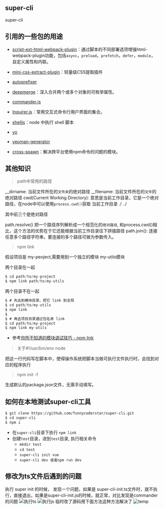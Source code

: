 ## super-cli
super-cli

## 引用的一些包的用途
- [script-ext-html-webpack-plugin](https://github.com/numical/script-ext-html-webpack-plugin)：通过脚本的不同部署选项增强html-webpack-plugin功能，包括`async`，`preload`，`prefetch`，`defer`，`module`，自定义属性和内联。
- [mini-css-extract-plugin](https://github.com/webpack-contrib/mini-css-extract-plugin)：轻量级CSS提取插件
- [autoprefixer](https://github.com/postcss/autoprefixer)
- [deepmerge](https://github.com/TehShrike/deepmerge)：深入合并两个或多个对象的可枚举属性。

- [commander.js](https://github.com/tj/commander.js/)
- [Inquirer.js](https://github.com/SBoudrias/Inquirer.js/)：常用交互式命令行用户界面的集合。
- [shelljs](https://github.com/shelljs/shelljs)：node 中执行 shell 脚本
- [yo](https://github.com/yeoman/yo)
- [yeoman-generator](https://github.com/yeoman/generator-generator)
- [cross-spawn](https://github.com/moxystudio/node-cross-spawn)：解决跨平台使用npm命令的问题的模块。
## 其他知识
>  path中常用的路径

__dirname: 当前文件所在的`文件夹`的绝对路径
__filename: 当前文件所在的`文件`的绝对路径
cwd(Current Working Directory): 意思是当前工作目录，它是一个绝对路径，在node中可以使用`process.cwd()`获取 当前工作目录
./
../

其中前三个是绝对路径

path.resolve() 把一个路径序列解析成一个规范化的`绝对路径`, 和process.cwd()相比，这个方法的优势在于它还能根据当前工作目录往下拼接路径
path.join(): 连接任意多个路径字符串，要连接的多个路径可做为参数传入。

> npm link

假设项目是 my-peoject,需要用到一个独立的模块 my-utils模块

两个目录在一起
```js 
$ cd path/to/my-project
$ npm link path/to/my-utils
```
两个目录不在一起
```js
$ # 先去到模块目录，把它 link 到全局
$ cd path/to/my-utils
$ npm link
$
$ # 再去项目目录通过包名来 link
$ cd path/to/my-project
$ npm link my-utils
```
- 参考[你所不知道的模块调试技巧 - npm link ](https://github.com/atian25/blog/issues/17)

> 关于#!/usr/bin/env node

把这一行代码写在脚本中，使得操作系统把脚本当做可执行文件执行时，会找到对应的程序执行

> npm init -f

生成默认的package.json文件，无需手动填写。

## 如何在本地测试super-cli工具
```bash
$ git clone https://github.com/funnycoderstar/super-cli.git
$ cd super-cli
$ npm i
```
- 在`super-cli`目录下执行 `npm link`
- 创建`test`目录，进到`test`目录, 执行相关命令
   - `mkdir test`
   - `cd test`
   - `super-cli init vue`
   - `super-cli dev 或者npm run dev`


## 修改为ts文件后遇到的问题

执行 super init 的时候， 发现一个问题，如果是 super-cli-init.ts文件时，就不执行，直接退出，如果是super-cli-init.js的时候，就正常，对比发现是commander的问题
![执行ts](https://cdn.suisuijiang.com/ImageMessage/5adad39555703565e79040fa_1566146565084.png)
![执行js](https://cdn.suisuijiang.com/ImageMessage/5adad39555703565e79040fa_1566146576782.png)
临时改了源码用下面方法这种方法解决了
![temp](https://cdn.suisuijiang.com/ImageMessage/5adad39555703565e79040fa_1566146609618.png?width=1754&height=382&imageView2/3/w/537/h/116)